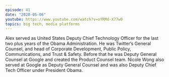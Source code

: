 ```yaml
---
episode: 41
date: "2020-05-06"
youtube: https://www.youtube.com/watch?v=oYRMd-X77w0
topics: big tech, media platforms
---
```

Alex served as United States Deputy Chief Technology Officer for the last two plus years of the Obama Administration. He was Twitter‘s General Counsel, and head of Corporate Development, Public Policy, Communications, and Trust & Safety. Before that he was Deputy General Counsel at Google and created the Product Counsel team.
Nicole Wong also served at Google as Deputy General Counsel and was also Deputy Chief Tech Officer under President Obama.
